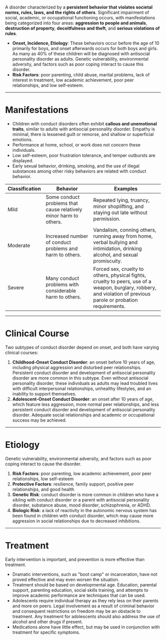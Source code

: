 A disorder characterized by a **persistent behavior that violates societal norms, rules, laws, and the rights of others**. Significant impairment of social, academic, or occupational functioning occurs, with manifestations being categorized into four areas: **aggression to people and animals**, **destruction of property**, **deceitfulness and theft**, and **serious violations of rules**.
- **Onset, Incidence, Etiology**: These behaviors occur before the age of 10 primarily for boys, and onset afterwards occurs for both boys and girls. As many as 40% of these children will be diagnosed with antisocial personality disorder as adults. Genetic vulnerability, environmental adversity, and factors such as poor coping interact to cause this disorder.
- **Risk Factors**: poor parenting, child abuse, marital problems, lack of interest in treatment, low academic achievement, poor peer relationships, and low self-esteem.
___
# Manifestations
- Children with conduct disorders often exhibit **callous and unemotional traits**, similar to adults with antisocial personality disorder. Empathy is minimal, there is lessened guilt or remorse, and shallow or superficial emotions.
- Performance at home, school, or work does not concern these individuals.
- Low self-esteem, poor frustration tolerance, and temper outbursts are displayed.
- Early sexual behavior, drinking, smoking, and the use of illegal substances among other risky behaviors are related with conduct behavior.

| Classification | Behavior                                                          | Examples                                                                                                                                                          |
| -------------- | ----------------------------------------------------------------- | ----------------------------------------------------------------------------------------------------------------------------------------------------------------- |
| Mild           | Some conduct problems that cause relatively minor harm to others. | Repeated lying, truancy, minor shoplifting, and staying out late without permission.                                                                              |
| Moderate       | Increased number of conduct problems and harm to others.          | Vandalism, conning others, running away from home, verbal bullying and intimidation, drinking alcohol, and sexual promiscuity.                                    |
| Severe         | Many conduct problems with considerable harm to others.           | Forced sex, cruelty to others, physical fights, cruelty to peers, use of a weapon, burglary, robbery, and violation of previous parole or probation requirements. |
___
# Clinical Course
Two subtypes of conduct disorder depend on onset, and both have varying clinical courses:
1. **Childhood-Onset Conduct Disorder**: an onset before 10 years of age, including physical aggression and disturbed peer relationships. Persistent conduct disorder and development of antisocial personality disorder are more common in this subtype. Even without antisocial personality disorder, these individuals as adults may lead troubled lives with difficult interpersonal relationships, unhealthy lifestyles, and an inability to support themselves.
2. **Adolescent-Onset Conduct Disorder**: an onset after 10 years of age, which feature less aggression, more normal peer relationships, and less persistent conduct disorder and development of antisocial personality disorder. Adequate social relationships and academic or occupational success may be achieved.
___
# Etiology
Genetic vulnerability, environmental adversity, and factors such as poor coping interact to cause the disorder.
1. **Risk Factors**: poor parenting, low academic achievement, poor peer relationships, low self-esteem
2. **Protective Factors**: resilience, family support, positive peer relationships, and good health
3. **Genetic Risk**: conduct disorder is more common in children who have a sibling with conduct disorder or a parent with antisocial personality disorder, substance abuse, mood disorder, schizophrenia, or ADHD.
4. **Biologic Risk**: a lack of reactivity in the autonomic nervous system has been found in children with conduct disorder, which may cause more aggression in social relationships due to decreased inhibitions.
___
# Treatment
Early intervention is important, and prevention is more effective than treatment.
- Dramatic interventions, such as "boot camp" or incarceration, have not proved effective and may even worsen the situation.
- Treatment should be based on developmental age. Education, parental support, parenting education, social skills training, and attempts to improve academic performance are techniques that can be used.
- Adolescents require individual therapy as they rely less on their parents and more on peers. Legal involvement as a result of criminal behavior and consequent restrictions on freedom may be an obstacle to treatment. Any treatment for adolescents should also address the use of alcohol and other drugs if present.
- Medications alone have little effect, but may be used in conjunction with treatment for specific symptoms.
